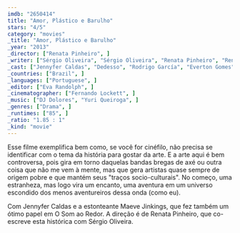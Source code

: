 ```yaml
---
imdb: "2650414"
title: "Amor, Plástico e Barulho"
stars: "4/5"
category: "movies"
_title: "Amor, Plástico e Barulho"
_year: "2013"
_director: ["Renata Pinheiro", ]
_writer: ["Sérgio Oliveira", "Sérgio Oliveira", "Renata Pinheiro", "Renata Pinheiro", "Renata Pinheiro", ]
_cast: ["Jennyfer Caldas", "Dedesso", "Rodrigo García", "Everton Gomes", "Maeve Jinkings", "Nash Laila", "Paulo Michelotto", "Leo Pyrata", "Rodrigo Riszla", ]
_countries: ["Brazil", ]
_languages: ["Portuguese", ]
_editor: ["Eva Randolph", ]
_cinematographer: ["Fernando Lockett", ]
_music: ["DJ Dolores", "Yuri Queiroga", ]
_genres: ["Drama", ]
_runtimes: ["85", ]
_ratio: "1.85 : 1"
_kind: "movie"
---
```


Esse filme exemplifica bem como, se você for cinéfilo, não precisa se identificar com o tema da história para gostar da arte. E a arte aqui é bem controversa, pois gira em torno daquelas bandas bregas de axé ou outra coisa que não me vem à mente, mas que gera artistas quase sempre de origem pobre e que mantém seus "traços socio-culturais". No começo, uma estranheza, mas logo vira um encanto, uma aventura em um universo escondido dos menos aventureiros dessa onda (como eu).

Com Jennyfer Caldas e a estonteante Maeve Jinkings, que fez também um ótimo papel em O Som ao Redor. A direção é de Renata Pinheiro, que co-escreve esta histórica com Sérgio Oliveira.
